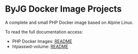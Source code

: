 # ByJG Docker Image Projects

A complete and small PHP Docker image based on Alpine Linux.

To read the full documentation access:

- PHP Docker Images: [README](php/README.md)
- htpasswd-volume: [README](htpasswd-volume/README.md)

